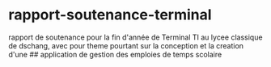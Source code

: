 # rapport-soutenance-terminal

rapport de soutenance pour la fin d'année de Terminal TI au lycee classique de dschang,
avec pour theme pourtant sur la conception et la creation d'une ## application de gestion des emploies de temps scolaire
